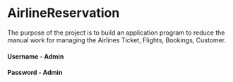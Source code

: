 # AirlineReservation
The purpose of the project is to build an application program to reduce the manual work for managing the Airlines Ticket, Flights, Bookings, Customer.
#### Username - Admin
#### Password - Admin
